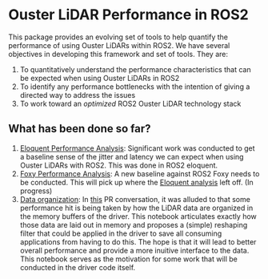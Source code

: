 Ouster LiDAR Performance in ROS2
================================

This package provides an evolving set of tools to help quantify the performance
of using Ouster LiDARs within ROS2. We have several objectives in developing
this framework and set of tools. They are:

1. To quantitatively understand the performance characteristics that can be
   expected when using Ouster LiDARs in ROS2
2. To identify any performance bottlenecks with the intention of giving a
   directed way to address the issues
3. To work toward an *optimized* ROS2 Ouster LiDAR technology stack


What has been done so far?
--------------------------

1. [Eloquent Performance Analysis](./doc/eloquent_perf.md): Significant work
   was conducted to get a baseline sense of the jitter and latency we can
   expect when using Ouster LiDARs with ROS2. This was done in ROS2 eloquent.
2. [Foxy Performance Analysis](): A new baseline against ROS2 Foxy needs to be
   conducted. This will pick up where the [Eloquent
   analysis](./doc/eloquent_perf.md) left off. (In progress)
3. [Data organization](./doc/notebooks/Ouster_Data_Layout.ipynb): In
   [this](https://github.com/SteveMacenski/ros2_ouster_drivers/pull/46) PR
   conversation, it was alluded to that some performance hit is being taken
   by how the LiDAR data are organized in the memory buffers of the
   driver. This notebook articulates exactly how those data are laid out in
   memory and proposes a (simple) reshaping filter that could be applied in
   the driver to save all consuming applications from having to do this. The
   hope is that it will lead to better overall performance and provide a more
   inuitive interface to the data. This notebook serves as the motivation for
   some work that will be conducted in the driver code itself.

